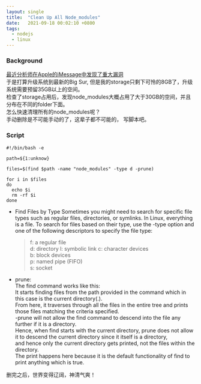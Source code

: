 ```yaml
---
layout: single
title:  "Clean Up All Node_modules"
date:   2021-09-18 00:02:10 +0800
tags:
  - nodejs
  - linux
---
```

### Background
[最近分析师在Apple的iMessage中发现了重大漏洞](https://citizenlab.ca/2021/09/forcedentry-nso-group-imessage-zero-click-exploit-captured-in-the-wild/)   
于是打算升级系统到最新的Big Sur, 但是我的storage只剩下可怜的8GB了，升级系统需要预留35GB以上的空间。  
检查了storage占用后，发现node_modules大概占用了大于30GB的空间，并且分布在不同的folder下面。  
怎么快速清理所有的node_modules呢？   
手动删除是不可能手动的了，这辈子都不可能的， 写脚本吧。  

### Script  
```
#!/bin/bash -e  

path=${1:unknow}  

files=$(find $path -name "node_modules" -type d -prune)  

for i in $files  
do  
  echo $i  
  rm -rf $i  
done    
```

- Find Files by Type
Sometimes you might need to search for specific file types such as regular files, directories, or symlinks. In Linux, everything is a file.
To search for files based on their type, use the -type option and one of the following descriptors to specify the file type:
    > f: a regular file  
    d: directory
    l: symbolic link
    c: character devices    
    b: block devices  
    p: named pipe (FIFO)  
    s: socket  

- prune:  
The find command works like this:   
It starts finding files from the path provided in the command which in this case is the current directory(.).   
From here, it traverses through all the files in the entire tree and prints those files matching the criteria specified.   
-prune will not allow the find command to descend into the file any further if it is a directory.   
Hence, when find starts with the current directory, prune does not allow it to descend the current directory since it itself is a directory,   
and hence only the current directory gets printed, not the files within the directory.   
The print happens here because it is the default functionality of find to print anything which is true. 

删完之后，世界变得辽阔，神清气爽！
